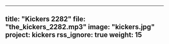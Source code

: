 
---
title: "Kickers 2282"
file: "the_kickers_2282.mp3"
image: "kickers.jpg"
project: kickers
rss_ignore: true
weight: 15
---
